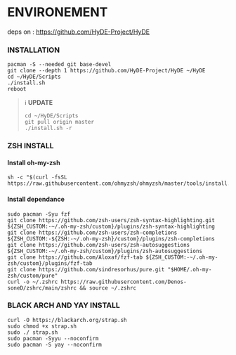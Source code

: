 # ENVIRONEMENT

deps on : https://github.com/HyDE-Project/HyDE

### INSTALLATION

```
pacman -S --needed git base-devel
git clone --depth 1 https://github.com/HyDE-Project/HyDE ~/HyDE
cd ~/HyDE/Scripts
./install.sh
reboot
```

> ℹ️ **UPDATE**  
>
> ```
> cd ~/HyDE/Scripts
> git pull origin master
> ./install.sh -r
> ```

### ZSH INSTALL

#### Install oh-my-zsh
```
sh -c "$(curl -fsSL https://raw.githubusercontent.com/ohmyzsh/ohmyzsh/master/tools/install.sh)"
```

#### Install dependance
```
sudo pacman -Syu fzf
git clone https://github.com/zsh-users/zsh-syntax-highlighting.git ${ZSH_CUSTOM:-~/.oh-my-zsh/custom}/plugins/zsh-syntax-highlighting
git clone https://github.com/zsh-users/zsh-completions ${ZSH_CUSTOM:-${ZSH:-~/.oh-my-zsh}/custom}/plugins/zsh-completions
git clone https://github.com/zsh-users/zsh-autosuggestions ${ZSH_CUSTOM:-~/.oh-my-zsh/custom}/plugins/zsh-autosuggestions
git clone https://github.com/Aloxaf/fzf-tab ${ZSH_CUSTOM:-~/.oh-my-zsh/custom}/plugins/fzf-tab
git clone https://github.com/sindresorhus/pure.git "$HOME/.oh-my-zsh/custom/pure"
curl -o ~/.zshrc https://raw.githubusercontent.com/Denos-soneD/zshrc/main/zshrc && source ~/.zshrc
```

### BLACK ARCH AND YAY INSTALL
```
curl -O https://blackarch.org/strap.sh
sudo chmod +x strap.sh
sudo ./ strap.sh
sudo pacman -Syyu --noconfirm
sudo pacman -S yay --noconfirm
```